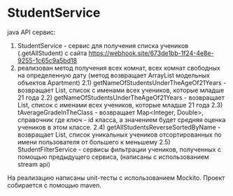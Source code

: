 # StudentService
java API сервис:
1) StudentService - сервис для получения списка учеников (.getAllStudent) с сайта https://webhook.site/673de1bb-1f24-4e8e-9255-1c65c9a5bd18 
2) реализован метод получения всех комнат, всех комнат свободных на определенную дату (метод возвращает ArrayList модельных объектов Apartment)
2.1) getNameOfStudentsUnderTheAgeOf21Years - возвращает List<String>, список c именами всех учеников, которые младше 21 года
2.2) getNameOfStudentsUnderTheAgeOf21Years - возвращает List<String>, список c именами всех учеников, которые младше 21 года
2.3) tAverageGradeInTheClass - возвращает Map<Integer, Double>, справочник где ключ - id класса, а значением будет средняя оценка учеников в этом классе.
2.4) getAllStudentsReverseSortedByName - возвращает List<Student>, список уникальных учеников отсортированных по имени пользователя от большего к меньшему
2.5) StudentFilterService - сервисы фильтрации учеников, полученных с помощью предыдущего сервиса, (написаны с использованием stream api) 
    

На реализацию написаны unit-тесты с использованием Mockito.
Проект собирается с помощью maven.
